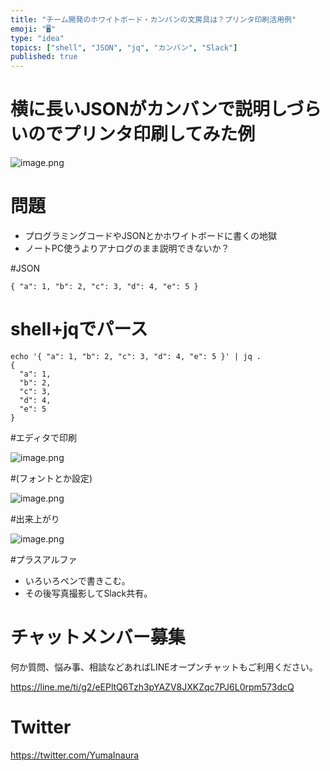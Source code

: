 ```yaml
---
title: "チーム開発のホワイトボード・カンバンの文房具は？プリンタ印刷活用例"
emoji: "🖥"
type: "idea"
topics: ["shell", "JSON", "jq", "カンバン", "Slack"]
published: true
---
```


# 横に長いJSONがカンバンで説明しづらいのでプリンタ印刷してみた例

![image.png](https://qiita-image-store.s3.amazonaws.com/0/89618/42b9ac1e-eff9-80fc-8a75-874c1f7f8ebe.png)

# 問題

- プログラミングコードやJSONとかホワイトボードに書くの地獄
- ノートPC使うよりアナログのまま説明できないか？

#JSON

```
{ "a": 1, "b": 2, "c": 3, "d": 4, "e": 5 }
```

# shell+jqでパース

```
echo '{ "a": 1, "b": 2, "c": 3, "d": 4, "e": 5 }' | jq .
{
  "a": 1,
  "b": 2,
  "c": 3,
  "d": 4,
  "e": 5
}
```

#エディタで印刷

![image.png](https://qiita-image-store.s3.amazonaws.com/0/89618/01e57a06-c07e-8d6a-7d88-525d6360de9a.png)

#(フォントとか設定)

![image.png](https://qiita-image-store.s3.amazonaws.com/0/89618/d09c4405-bea6-7f3f-7755-460c7f18a580.png)


#出来上がり

![image.png](https://qiita-image-store.s3.amazonaws.com/0/89618/42b9ac1e-eff9-80fc-8a75-874c1f7f8ebe.png)

#プラスアルファ

- いろいろペンで書きこむ。
- その後写真撮影してSlack共有。








<!-- Update From Qiita API -->

# チャットメンバー募集


何か質問、悩み事、相談などあればLINEオープンチャットもご利用ください。

https://line.me/ti/g2/eEPltQ6Tzh3pYAZV8JXKZqc7PJ6L0rpm573dcQ





# Twitter


https://twitter.com/YumaInaura


<!-- Update From Qiita API -->


